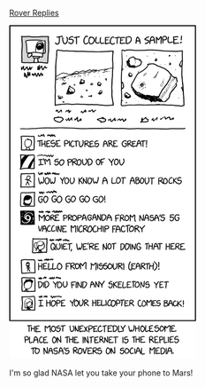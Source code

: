 [Rover Replies](https://xkcd.com/2517)

![Rover Replies](./random_comic.png)

I'm so glad NASA let you take your phone to Mars!

